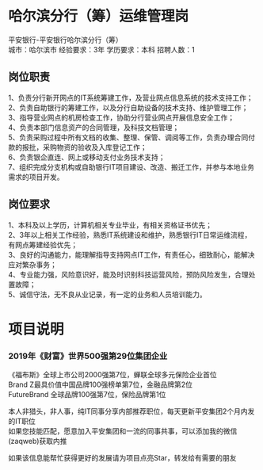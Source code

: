 # 哈尔滨分行（筹）运维管理岗
平安银行-平安银行哈尔滨分行（筹）  
城市：哈尔滨市 经验要求：3年 学历要求：本科  招聘人数：1

## 岗位职责
1、负责分行新开网点的IT系统筹建工作，及营业网点信息系统的技术支持工作；                                                                       
2、负责自助银行的筹建工作，以及分行自助设备的技术支持、维护管理工作；                                                                       
3、指导营业网点的机房检查工作，协助分行营业网点开展信息安全工作；                                                                                       
4、负责本部门信息资产的合同管理，及科技文档管理；   
5、负责采购过程中所有文档的收集、整理、保管、调阅等工作，负责办理合同付款的报批，采购物资的验收及入库登记工作；       
6、负责银企直连、网上或移动支付业务技术支持；   
7、组织完成分支机构或自助银行IT项目建设、改造、搬迁工作，并参与本地业务需求的项目开发。

## 岗位要求
1、本科及以上学历，计算机相关专业毕业，有相关资格证书优先；   
2、3年以上相关工作经验，熟悉IT系统建设和维护，熟悉银行IT日常运维流程，有网点筹建经验优先；   
3、良好的沟通能力，能理解指导支持网点IT工作，有责任心，细致耐心，能解决应对繁杂事务；   
4、专业能力强，风险意识好，能及时识别科技运营风险，预防风险发生，合理处置故障；                         
5、诚信守法，无不良从业记录，有一定的业务和人员培训能力。

# 项目说明

### 2019年《财富》世界500强第29位集团企业
《福布斯》全球上市公司2000强第7位，蝉联全球多元保险企业首位  
Brand Z最具价值中国品牌100强榜单第7位，金融品牌第2位  
FutureBrand 全球品牌100强第7位，保险品牌第1位

本人非猎头，非人事，纯IT同事分享内部推荐职位，每天更新平安集团2个月内发的IT职位  
如果您技能匹配，愿意加入平安集团和一流的同事共事，可以添加我的微信(zaqweb)获取内推 

如果该信息能帮忙获得更好的发展请为项目点亮Star，转发给有需要的朋友




